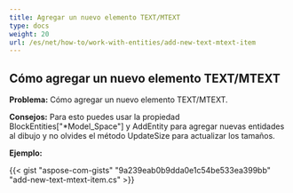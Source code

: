 ```yaml
---
title: Agregar un nuevo elemento TEXT/MTEXT
type: docs
weight: 20
url: /es/net/how-to/work-with-entities/add-new-text-mtext-item
---
```



## **Cómo agregar un nuevo elemento TEXT/MTEXT**

**Problema:** Cómo agregar un nuevo elemento TEXT/MTEXT.

**Consejos:** Para esto puedes usar la propiedad BlockEntities["*Model_Space"] y AddEntity para agregar nuevas entidades al dibujo y no olvides el método UpdateSize para actualizar los tamaños.

**Ejemplo:**

{{< gist "aspose-com-gists" "9a239eab0b9dda0e1c54be533ea399bb" "add-new-text-mtext-item.cs" >}}
